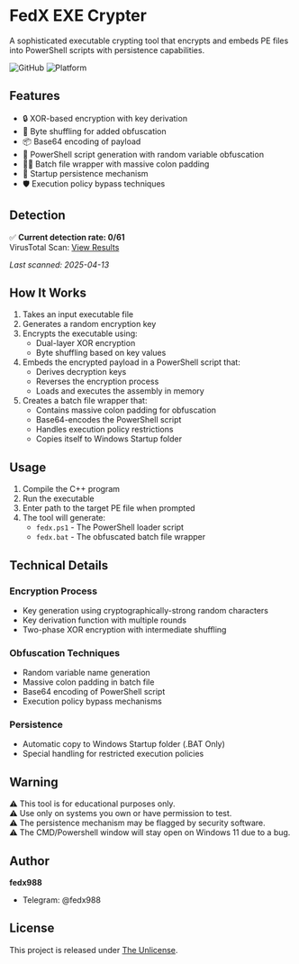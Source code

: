 # FedX EXE Crypter

A sophisticated executable crypting tool that encrypts and embeds PE files into PowerShell scripts with persistence capabilities.

![GitHub](https://img.shields.io/badge/license-Unlicense-blue.svg)
![Platform](https://img.shields.io/badge/platform-Windows-lightgrey.svg)

## Features

- 🔒 XOR-based encryption with key derivation
- 🔄 Byte shuffling for added obfuscation
- 📦 Base64 encoding of payload
- 🦠 PowerShell script generation with random variable obfuscation
- 🏃‍♂️ Batch file wrapper with massive colon padding
- 🔄 Startup persistence mechanism
- 🛡️ Execution policy bypass techniques

## Detection

✅ **Current detection rate: 0/61**  
VirusTotal Scan: [View Results](https://www.virustotal.com/gui/file/a3d1736c2cf2d80ebc92afe288ff69734c9d70bf2a2d0b5575dccb096c8ebd78/detection)

*Last scanned: 2025-04-13*

## How It Works

1. Takes an input executable file
2. Generates a random encryption key
3. Encrypts the executable using:
   - Dual-layer XOR encryption
   - Byte shuffling based on key values
4. Embeds the encrypted payload in a PowerShell script that:
   - Derives decryption keys
   - Reverses the encryption process
   - Loads and executes the assembly in memory
5. Creates a batch file wrapper that:
   - Contains massive colon padding for obfuscation
   - Base64-encodes the PowerShell script
   - Handles execution policy restrictions
   - Copies itself to Windows Startup folder

## Usage

1. Compile the C++ program
2. Run the executable
3. Enter path to the target PE file when prompted
4. The tool will generate:
   - `fedx.ps1` - The PowerShell loader script
   - `fedx.bat` - The obfuscated batch file wrapper

## Technical Details

### Encryption Process
- Key generation using cryptographically-strong random characters
- Key derivation function with multiple rounds
- Two-phase XOR encryption with intermediate shuffling

### Obfuscation Techniques
- Random variable name generation
- Massive colon padding in batch file
- Base64 encoding of PowerShell script
- Execution policy bypass mechanisms

### Persistence
- Automatic copy to Windows Startup folder (.BAT Only)
- Special handling for restricted execution policies

## Warning

⚠️ This tool is for educational purposes only.  
⚠️ Use only on systems you own or have permission to test.  
⚠️ The persistence mechanism may be flagged by security software.  
⚠️ The CMD/Powershell window will stay open on Windows 11 due to a bug.

## Author

**fedx988**  
- Telegram: @fedx988

## License

This project is released under [The Unlicense](https://unlicense.org/).
